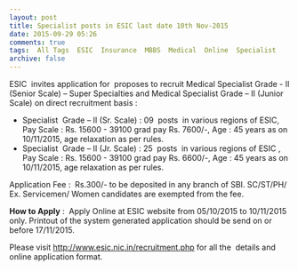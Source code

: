 ```yaml
---
layout: post
title: Specialist posts in ESIC last date 10th Nov-2015   
date: 2015-09-29 05:26
comments: true
tags:  All Tags  ESIC  Insurance  MBBS  Medical  Online  Specialist 
archive: false
---
```

ESIC  invites application for  proposes to recruit Medical Specialist Grade - II (Senior Scale) – Super Specialties and Medical Specialist Grade – II (Junior Scale) on direct recruitment basis :

- Specialist  Grade – II (Sr. Scale) : 09  posts  in various regions of ESIC, Pay Scale : Rs. 15600 - 39100 grad pay Rs. 7600/-, Age : 45 years as on 10/11/2015, age relaxation as per rules.
- Specialist  Grade – II (Jr. Scale) : 25  posts  in various regions of ESIC , Pay Scale : Rs. 15600 - 39100 grad pay Rs. 6600/-, Age : 45 years as on 10/11/2015, age relaxation as per rules. 

Application Fee :  Rs.300/- to be deposited in any branch of SBI. SC/ST/PH/ Ex. Servicemen/ Women candidates are exempted from the fee.

**How to Apply** :  Apply Online at ESIC website from 05/10/2015 to 10/11/2015 only. Printout of the system generated application should be send on or before 17/11/2015. 

Please visit <http://www.esic.nic.in/recruitment.php> for all the  details and online application format.


